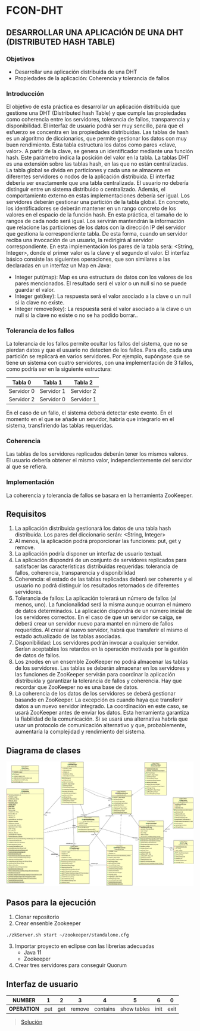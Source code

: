 # FCON-DHT

## DESARROLLAR UNA APLICACIÓN DE UNA DHT (DISTRIBUTED HASH TABLE) 
 
 ### Objetivos
* Desarrollar una aplicación distribuida de una DHT
* Propiedades de la aplicación: Coherencia y tolerancia de fallos

### Introducción
El objetivo de esta práctica es desarrollar un aplicación distribuida que gestione una DHT (Distributed hash Table) y que cumple las propiedades como coherencia entre los servidores, tolerancia de fallos, transparencia y disponibilidad. El interfaz de usuario podrá ser muy sencillo, para que el esfuerzo se concentra en las propiedades distribuidas.
Las tablas de hash es un algoritmo de diccionarios, que permite gestionar los datos con muy buen rendimiento. Esta tabla estructura los datos como pares <clave, valor>. A partir de la clave, se genera un identificador mediante una función hash.
Este parámetro indica la posición del valor en la tabla. La tablas DHT es una extensión sobre las tablas hash, en las que no están centralizadas. La tabla global se divida en particiones y cada una se almacena en diferentes servidores o nodos de la aplicación distribuida. El interfaz debería ser exactamente que una tabla centralizada. El usuario no debería distinguir entre un sistema distribuido o centralizado. Además, el comportamiento externo en estas implementaciones debería ser igual.
Los servidores deberán gestionar una partición de la tabla global. En concreto, los identificadores se deberán mantener en un rango concreto de los valores en el
espacio de la función hash. En esta práctica, el tamaño de lo rangos de cada nodo será igual. Los servirán mantendrán la información que relacione las particiones de
los datos con la dirección IP del servidor que gestiona la correspondiente tabla. De esta forma, cuando un servidor reciba una invocación de un usuario, la redirigirá al
servidor correspondiente.
En esta implementación los pares de la tabla será: <String, Integer>, donde el primer valor es la clave y el segundo el valor. El interfaz básico consiste las siguientes
operaciones, que son similares a las declaradas en un interfaz un Map en Java: 
* Integer put(map): Map es una estructura de datos con los valores de los pares mencionados. El resultado será el valor o un null si no se puede guardar el valor.
* Integer get(key): La respuesta será el valor asociado a la clave o un null si la clave no existe.
* Integer remove(key): La respuesta será el valor asociado a la clave o un null si la clave no existe o no se ha podido borrar..

### Tolerancia de los fallos
La tolerancia de los fallos permite ocultar los fallos del sistema, que no se pierdan datos y que el usuario no detecten de los fallos. Para ello, cada una partición se
replicará en varios servidores. Por ejemplo, supóngase que se tiene un sistema con cuatro servidores, con una implementación de 3 fallos, como podría ser en la
siguiente estructura:

| Tabla 0 | Tabla 1 | Tabla 2 | 
| ------------- | ------------- | ------------- |
| Servidor 0  | Servidor 1  | Servidor 2  |
| Servidor 2  | Servidor 0  | Servidor 1  |

En el caso de un fallo, el sistema deberá detectar este evento. En el momento en el que se añade un servidor, habría que integrarlo en el sistema, transfiriendo las tablas requeridas.

### Coherencia
Las tablas de los servidores replicados deberán tener los mismos valores. El usuario debería obtener el mismo valor, independientemente del servidor al que se refiera.

### Implementación 

La coherencia y tolerancia de fallos se basara en la herramienta ZooKeeper.

## Requisitos
1. La aplicación distribuida gestionará los datos de una tabla hash distribuida. Los pares del diccionario serán: <String, Integer>
2. Al menos, la aplicación podrá proporcionar las funciones: put, get y remove.
3. La aplicación podría disponer un interfaz de usuario textual.
4. La aplicación dispondrá de un conjunto de servidores replicados para satisfacer las características distribuidas requeridas: tolerancia de fallos, coherencia, transparencia y disponibilidad
5. Coherencia: el estado de las tablas replicadas deberá ser coherente y el usuario no podrá distinguir los resultados retornados de diferentes servidores.
6. Tolerancia de fallos: La aplicación tolerará un número de fallos (al menos, uno). La funcionalidad será la misma aunque ocurran el número de datos determinados.
La aplicación dispondrá de un número inicial de los servidores correctos. En el caso de que un servidor se caiga, se deberá crear un servidor nuevo para mantel
en número de fallos requeridos. Al crear al nuevo servidor, habrá que transferir el mismo el estado actualizado de las tablas asociadas.
7. Disponibilidad: Los servidores podrán invocar a cualquier servidor. Serían aceptables los retardos en la operación motivada por la gestión de datos de fallos.
8. Los znodes en un ensemble ZooKeeper no podrá almacenar las tablas de los servidores. Las tablas se deberán almacenar en los servidores y las funciones de
ZooKeeper servirán para coordinar la aplicación distribuida y garantizar la tolerancia de fallos y coherencia. Hay que recordar que ZooKeeper no es una base de datos.
9. La coherencia de los datos de los servidores se deberá gestionar basando en ZooKeeper. La excepción es cuando haya que transferir datos a un nuevo servidor integrado. La coordinación en este caso, se usará ZooKeeper antes de enviar los datos. Esta herramienta garantiza la fiabilidad de la comunicación. Si se usará una
alternativa habría que usar un protocolo de comunicación alternativo y que, probablemente, aumentaría la complejidad y rendimiento del sistema.

## Diagrama de clases

![Diagrama de clases](https://github.com/Fer3suarez/FCON-DHT/blob/master/Diagrama.png)

## Pasos para la ejecución

1. Clonar repositorio
2. Crear ensenble Zookeeper
```
./zkServer.sh start ~/zookeeper/standalone.cfg
```
3. Importar proyecto en eclipse con las librerias adecuadas
   - Java 11
   - Zookeeper
4. Crear tres servidores para conseguir Quorum

## Interfaz de usuario

| **NUMBER** | 1 | 2 | 3 | 4 | 5 | 6 | 0 |
| --- | --- | --- | --- | ---- | --- | --- | --- |
|  **OPERATION** | put | get | remove | contains | show tables | init | exit |

> [Solución](https://github.com/Fer3suarez/FCON-DHT/tree/master/DHT_2020/src/es/upm/dit/dscc/DHT)

